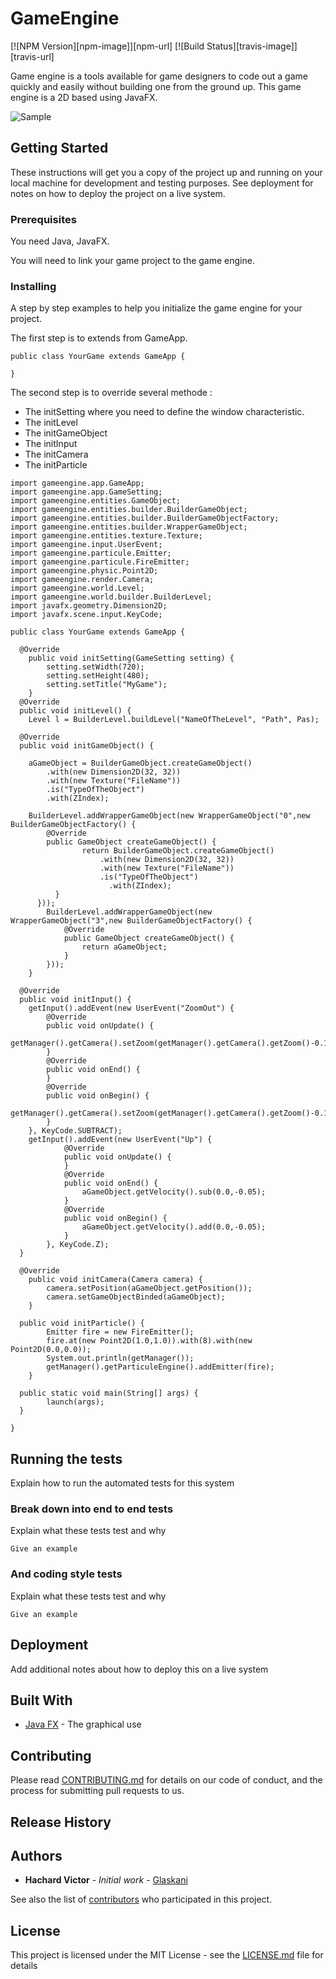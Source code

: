 # GameEngine

[![NPM Version][npm-image]][npm-url]
[![Build Status][travis-image]][travis-url]

Game engine is a tools available for game designers to code out a game quickly and easily without building one from the ground up. This game engine is a 2D based using JavaFX.

![Sample](samle.gif)

## Getting Started

These instructions will get you a copy of the project up and running on your local machine for development and testing purposes. See deployment for notes on how to deploy the project on a live system.

### Prerequisites

You need Java, JavaFX.

You will need to link your game project to the game engine.

### Installing

A step by step examples to help you initialize the game engine for your project.

The first step is to extends from GameApp.

```
public class YourGame extends GameApp {

}
```

The second step is to override several methode :

- The initSetting where you need to define the window characteristic.
- The initLevel
- The initGameObject
- The initInput
- The initCamera
- The initParticle

```
import gameengine.app.GameApp;
import gameengine.app.GameSetting;
import gameengine.entities.GameObject;
import gameengine.entities.builder.BuilderGameObject;
import gameengine.entities.builder.BuilderGameObjectFactory;
import gameengine.entities.builder.WrapperGameObject;
import gameengine.entities.texture.Texture;
import gameengine.input.UserEvent;
import gameengine.particule.Emitter;
import gameengine.particule.FireEmitter;
import gameengine.physic.Point2D;
import gameengine.render.Camera;
import gameengine.world.Level;
import gameengine.world.builder.BuilderLevel;
import javafx.geometry.Dimension2D;
import javafx.scene.input.KeyCode;

public class YourGame extends GameApp {

  @Override
	public void initSetting(GameSetting setting) {
		setting.setWidth(720);
		setting.setHeight(480);
		setting.setTitle("MyGame");
	}
  @Override
  public void initLevel() {
    Level l = BuilderLevel.buildLevel("NameOfTheLevel", "Path", Pas);

  @Override
  public void initGameObject() {

    aGameObject = BuilderGameObject.createGameObject()
        .with(new Dimension2D(32, 32))
        .with(new Texture("FileName"))
        .is("TypeOfTheObject")
        .with(ZIndex);

  	BuilderLevel.addWrapperGameObject(new WrapperGameObject("0",new BuilderGameObjectFactory() {
  		@Override
  		public GameObject createGameObject() {
    			return BuilderGameObject.createGameObject()
  					.with(new Dimension2D(32, 32))
  					.with(new Texture("FileName"))
  					.is("TypeOfTheObject")
					  .with(ZIndex);
		  }
	  }));
		BuilderLevel.addWrapperGameObject(new WrapperGameObject("3",new BuilderGameObjectFactory() {
			@Override
			public GameObject createGameObject() {
  				return aGameObject;
			}
		}));
	}

  @Override
  public void initInput() {
  	getInput().addEvent(new UserEvent("ZoomOut") {
  		@Override
  		public void onUpdate() {
  			getManager().getCamera().setZoom(getManager().getCamera().getZoom()-0.1);
  		}
  		@Override
  		public void onEnd() {
  		}
  		@Override
  		public void onBegin() {
  			getManager().getCamera().setZoom(getManager().getCamera().getZoom()-0.1);
  		}
  	}, KeyCode.SUBTRACT);
    getInput().addEvent(new UserEvent("Up") {
			@Override
			public void onUpdate() {
			}
			@Override
			public void onEnd() {
				aGameObject.getVelocity().sub(0.0,-0.05);
			}
			@Override
			public void onBegin() {
				aGameObject.getVelocity().add(0.0,-0.05);
			}
		}, KeyCode.Z);
  }

  @Override
	public void initCamera(Camera camera) {
		camera.setPosition(aGameObject.getPosition());
		camera.setGameObjectBinded(aGameObject);
	}

  public void initParticle() {
		Emitter fire = new FireEmitter();
		fire.at(new Point2D(1.0,1.0)).with(8).with(new Point2D(0.0,0.0));
		System.out.println(getManager());
		getManager().getParticuleEngine().addEmitter(fire);
	}

  public static void main(String[] args) {
  		launch(args);
  }

}
```

## Running the tests

Explain how to run the automated tests for this system

### Break down into end to end tests

Explain what these tests test and why

```
Give an example
```

### And coding style tests

Explain what these tests test and why

```
Give an example
```

## Deployment

Add additional notes about how to deploy this on a live system

## Built With

* [Java FX](https://wiki.openjdk.java.net/display/OpenJFX/Main) - The graphical use

## Contributing

Please read [CONTRIBUTING.md](https://gist.github.com/PurpleBooth/b24679402957c63ec426) for details on our code of conduct, and the process for submitting pull requests to us.

## Release History

## Authors

* **Hachard Victor** - *Initial work* - [Glaskani](https://github.com/Glaskani)

See also the list of [contributors](https://github.com/your/project/contributors) who participated in this project.

## License

This project is licensed under the MIT License - see the [LICENSE.md](LICENSE.md) file for details
